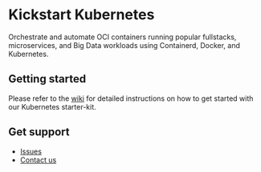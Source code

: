 # Kickstart Kubernetes
Orchestrate and automate OCI containers running popular fullstacks, microservices, and Big Data workloads using Containerd, Docker, and Kubernetes.


## Getting started
Please refer to the [wiki](https://github.com/sloopstash/kickstart-kubernetes/wiki) for detailed instructions on how to get started with our Kubernetes starter-kit.


## Get support
- [Issues](https://github.com/sloopstash/kickstart-kubernetes/issues)
- [Contact us](https://sloopstash.com/contact.html)

